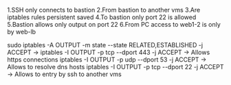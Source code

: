 1.SSH only connects to bastion
2.From bastion to another vms
3.Are iptables rules persistent saved
4.To bastion only port 22 is allowed
5.Bastion allows only output on port 22
6.From PC access to web1-2 is only by web-lb





sudo iptables -A OUTPUT -m state --state RELATED,ESTABLISHED -j ACCEPT -> 
iptables -I OUTPUT -p tcp --dport 443 -j ACCEPT -> Allows https connections
iptables -I OUTPUT -p udp --dport 53 -j ACCEPT -> Allows to resolve dns hosts
iptables -I OUTPUT -p tcp --dport 22 -j ACCEPT -> Allows to entry by ssh to another vms
